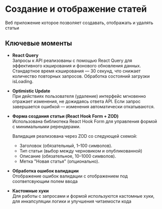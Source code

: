 # Создание и отображение статей

Веб приложение которое позволяет создавать, отображать и удалять статьи

## Ключевые моменты

- **React Query**\
  Запросы к API реализованы с помощью React Query для эффективного кэширования и фонового обновления данных.\
  Стандартное время кэширования — 30 секунд, что снижает количество повторных запросов.
  Обработка состояний загрузки isLoading.

- **Optimistic Update**\
  При действиях пользователя (удаление) интерфейс мгновенно отражает изменения, не дожидаясь ответа API. Если запрос завершается ошибкой — изменения автоматически откатываются.

- **Форма создания статьи (React Hook Form + ZOD)**\
  Использована библиотека React Hook Form для управления формой с минимальными ререндерами.

  Валидация реализована через ZOD со следующей схемой:
  - Заголовок (обязательный, 1–100 символов).
  - Тип статьи (выбор между черновиком и опубликованной)
  - Описание (обязательное, 10–1000 символов).
  - Метка "Новая статья" (опционально).

- **Обработка ошибок валидации**\
  Отображение ошибок валидации с отображением под соответсвующим полем ввода

- **Кастомные хуки**\
  Для работы с запросами и формой используются кастомные хуки, для инкапсуляции логики и улучшения читаемости кода
